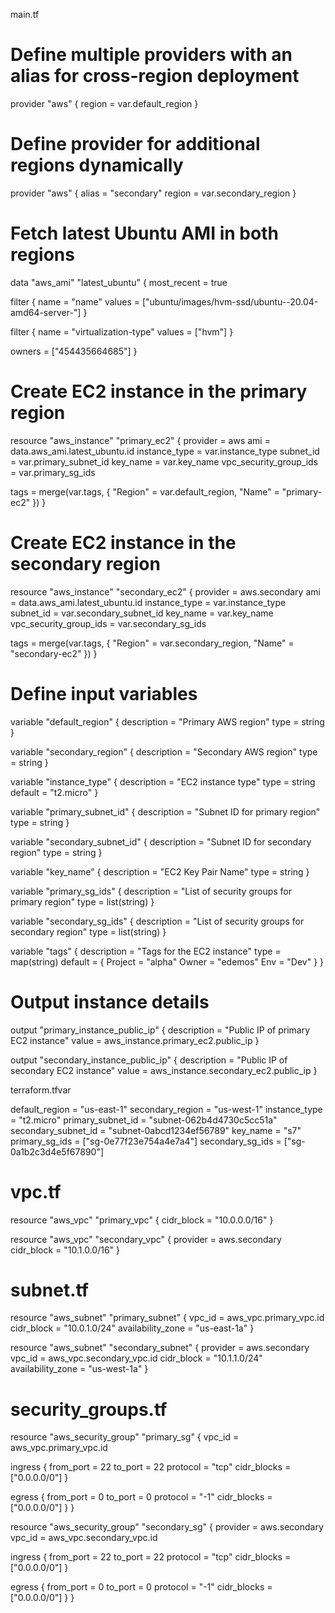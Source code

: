 
main.tf

# Define multiple providers with an alias for cross-region deployment
provider "aws" {
  region = var.default_region
}

# Define provider for additional regions dynamically
provider "aws" {
  alias  = "secondary"
  region = var.secondary_region
}

# Fetch latest Ubuntu AMI in both regions
data "aws_ami" "latest_ubuntu" {
  most_recent = true

  filter {
    name   = "name"
    values = ["ubuntu/images/hvm-ssd/ubuntu--20.04-amd64-server-"]
  }

  filter {
    name   = "virtualization-type"
    values = ["hvm"]
  }

  owners = ["454435664685"]
}

# Create EC2 instance in the primary region
resource "aws_instance" "primary_ec2" {
  provider               = aws
  ami                    = data.aws_ami.latest_ubuntu.id
  instance_type          = var.instance_type
  subnet_id              = var.primary_subnet_id
  key_name               = var.key_name
  vpc_security_group_ids = var.primary_sg_ids

  tags = merge(var.tags, { "Region" = var.default_region, "Name" = "primary-ec2" })
}

# Create EC2 instance in the secondary region
resource "aws_instance" "secondary_ec2" {
  provider               = aws.secondary
  ami                    = data.aws_ami.latest_ubuntu.id
  instance_type          = var.instance_type
  subnet_id              = var.secondary_subnet_id
  key_name               = var.key_name
  vpc_security_group_ids = var.secondary_sg_ids

  tags = merge(var.tags, { "Region" = var.secondary_region, "Name" = "secondary-ec2" })
}

# Define input variables
variable "default_region" {
  description = "Primary AWS region"
  type        = string
}

variable "secondary_region" {
  description = "Secondary AWS region"
  type        = string
}

variable "instance_type" {
  description = "EC2 instance type"
  type        = string
  default     = "t2.micro"
}

variable "primary_subnet_id" {
  description = "Subnet ID for primary region"
  type        = string
}

variable "secondary_subnet_id" {
  description = "Subnet ID for secondary region"
  type        = string
}

variable "key_name" {
  description = "EC2 Key Pair Name"
  type        = string
}

variable "primary_sg_ids" {
  description = "List of security groups for primary region"
  type        = list(string)
}

variable "secondary_sg_ids" {
  description = "List of security groups for secondary region"
  type        = list(string)
}

variable "tags" {
  description = "Tags for the EC2 instance"
  type        = map(string)
  default = {
    Project = "alpha"
    Owner   = "edemos"
    Env     = "Dev"
  }
}

# Output instance details
output "primary_instance_public_ip" {
  description = "Public IP of primary EC2 instance"
  value       = aws_instance.primary_ec2.public_ip
}

output "secondary_instance_public_ip" {
  description = "Public IP of secondary EC2 instance"
  value       = aws_instance.secondary_ec2.public_ip
}




terraform.tfvar 

default_region     = "us-east-1"
secondary_region   = "us-west-1"
instance_type      = "t2.micro"
primary_subnet_id  = "subnet-062b4d4730c5cc51a"
secondary_subnet_id = "subnet-0abcd1234ef56789"
key_name           = "s7"
primary_sg_ids     = ["sg-0e77f23e754a4e7a4"]
secondary_sg_ids   = ["sg-0a1b2c3d4e5f67890"]

# vpc.tf
resource "aws_vpc" "primary_vpc" {
  cidr_block = "10.0.0.0/16"
}

resource "aws_vpc" "secondary_vpc" {
  provider   = aws.secondary
  cidr_block = "10.1.0.0/16"
}

# subnet.tf
resource "aws_subnet" "primary_subnet" {
  vpc_id            = aws_vpc.primary_vpc.id
  cidr_block        = "10.0.1.0/24"
  availability_zone = "us-east-1a"
}

resource "aws_subnet" "secondary_subnet" {
  provider          = aws.secondary
  vpc_id            = aws_vpc.secondary_vpc.id
  cidr_block        = "10.1.1.0/24"
  availability_zone = "us-west-1a"
}

# security_groups.tf
resource "aws_security_group" "primary_sg" {
  vpc_id = aws_vpc.primary_vpc.id

  ingress {
    from_port   = 22
    to_port     = 22
    protocol    = "tcp"
    cidr_blocks = ["0.0.0.0/0"]
  }

  egress {
    from_port   = 0
    to_port     = 0
    protocol    = "-1"
    cidr_blocks = ["0.0.0.0/0"]
  }
}

resource "aws_security_group" "secondary_sg" {
  provider = aws.secondary
  vpc_id   = aws_vpc.secondary_vpc.id

  ingress {
    from_port   = 22
    to_port     = 22
    protocol    = "tcp"
    cidr_blocks = ["0.0.0.0/0"]
  }

  egress {
    from_port   = 0
    to_port     = 0
    protocol    = "-1"
    cidr_blocks = ["0.0.0.0/0"]
  }
}